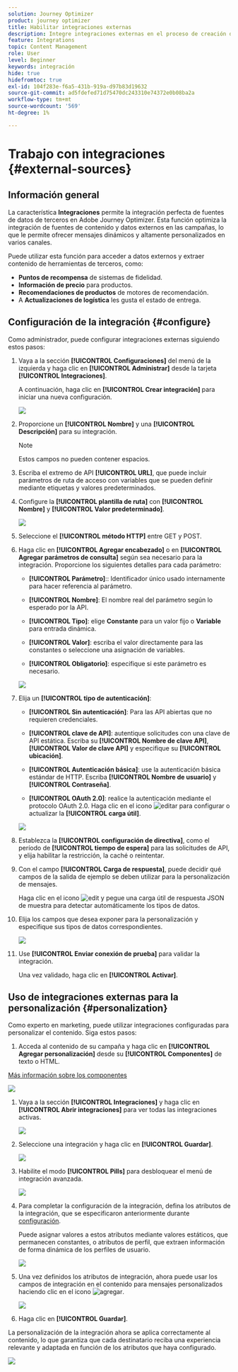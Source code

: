 ```yaml
---
solution: Journey Optimizer
product: journey optimizer
title: Habilitar integraciones externas
description: Integre integraciones externas en el proceso de creación de canales para enriquecer el contenido con información personalizada y dinámica
feature: Integrations
topic: Content Management
role: User
level: Beginner
keywords: integración
hide: true
hidefromtoc: true
exl-id: 104f283e-f6a5-431b-919a-d97b83d19632
source-git-commit: ad5fdefed71d75470dc243310e74372e0b08ba2a
workflow-type: tm+mt
source-wordcount: '569'
ht-degree: 1%

---
```


# Trabajo con integraciones {#external-sources}

## Información general

La característica **Integraciones** permite la integración perfecta de fuentes de datos de terceros en Adobe Journey Optimizer. Esta función optimiza la integración de fuentes de contenido y datos externos en las campañas, lo que le permite ofrecer mensajes dinámicos y altamente personalizados en varios canales.

Puede utilizar esta función para acceder a datos externos y extraer contenido de herramientas de terceros, como:

* **Puntos de recompensa** de sistemas de fidelidad.
* **Información de precio** para productos.
* **Recomendaciones de productos** de motores de recomendación.
* A **Actualizaciones de logística** les gusta el estado de entrega.

## Configuración de la integración {#configure}

Como administrador, puede configurar integraciones externas siguiendo estos pasos:

1. Vaya a la sección **[!UICONTROL Configuraciones]** del menú de la izquierda y haga clic en **[!UICONTROL Administrar]** desde la tarjeta **[!UICONTROL Integraciones]**.

   A continuación, haga clic en **[!UICONTROL Crear integración]** para iniciar una nueva configuración.

   ![](assets/external-integration-config-1.png)

1. Proporcione un **[!UICONTROL Nombre]** y una **[!UICONTROL Descripción]** para su integración.

   >[!NOTE]
   >
   >Estos campos no pueden contener espacios.

1. Escriba el extremo de API **[!UICONTROL URL]**, que puede incluir parámetros de ruta de acceso con variables que se pueden definir mediante etiquetas y valores predeterminados.

1. Configure la **[!UICONTROL plantilla de ruta]** con **[!UICONTROL Nombre]** y **[!UICONTROL Valor predeterminado]**.

   ![](assets/external-integration-config-2.png)

1. Seleccione el **[!UICONTROL método HTTP]** entre GET y POST.

1. Haga clic en **[!UICONTROL Agregar encabezado]** o en **[!UICONTROL Agregar parámetros de consulta]** según sea necesario para la integración. Proporcione los siguientes detalles para cada parámetro:

   * **[!UICONTROL Parámetro]**:: Identificador único usado internamente para hacer referencia al parámetro.

   * **[!UICONTROL Nombre]**: El nombre real del parámetro según lo esperado por la API.

   * **[!UICONTROL Tipo]**: elige **Constante** para un valor fijo o **Variable** para entrada dinámica.

   * **[!UICONTROL Valor]**: escriba el valor directamente para las constantes o seleccione una asignación de variables.

   * **[!UICONTROL Obligatorio]**: especifique si este parámetro es necesario.

   ![](assets/external-integration-config-3.png)

1. Elija un **[!UICONTROL tipo de autenticación]**:

   * **[!UICONTROL Sin autenticación]**: Para las API abiertas que no requieren credenciales.

   * **[!UICONTROL clave de API]**: autentique solicitudes con una clave de API estática. Escriba su **[!UICONTROL Nombre de clave API]**, **[!UICONTROL Valor de clave API]** y especifique su **[!UICONTROL ubicación]**.

   * **[!UICONTROL Autenticación básica]**: use la autenticación básica estándar de HTTP. Escriba **[!UICONTROL Nombre de usuario]** y **[!UICONTROL Contraseña]**.

   * **[!UICONTROL OAuth 2.0]**: realice la autenticación mediante el protocolo OAuth 2.0. Haga clic en el icono ![editar](assets/do-not-localize/Smock_Edit_18_N.svg) para configurar o actualizar la **[!UICONTROL carga útil]**.

   ![](assets/external-integration-config-4.png)

1. Establezca la **[!UICONTROL configuración de directiva]**, como el período de **[!UICONTROL tiempo de espera]** para las solicitudes de API, y elija habilitar la restricción, la caché o reintentar.

1. Con el campo **[!UICONTROL Carga de respuesta]**, puede decidir qué campos de la salida de ejemplo se deben utilizar para la personalización de mensajes.

   Haga clic en el icono ![edit](assets/do-not-localize/Smock_Edit_18_N.svg) y pegue una carga útil de respuesta JSON de muestra para detectar automáticamente los tipos de datos.

1. Elija los campos que desea exponer para la personalización y especifique sus tipos de datos correspondientes.

   ![](assets/external-integration-config-5.png)

1. Use **[!UICONTROL Enviar conexión de prueba]** para validar la integración.

   Una vez validado, haga clic en **[!UICONTROL Activar]**.

## Uso de integraciones externas para la personalización {#personalization}

Como experto en marketing, puede utilizar integraciones configuradas para personalizar el contenido. Siga estos pasos:

1. Acceda al contenido de su campaña y haga clic en **[!UICONTROL Agregar personalización]** desde su **[!UICONTROL Componentes]** de texto o HTML.

[Más información sobre los componentes](../email/content-components.md)

   ![](assets/external-integration-content-1.png)

1. Vaya a la sección **[!UICONTROL Integraciones]** y haga clic en **[!UICONTROL Abrir integraciones]** para ver todas las integraciones activas.

   ![](assets/external-integration-content-2.png)

1. Seleccione una integración y haga clic en **[!UICONTROL Guardar]**.

   ![](assets/external-integration-content-3.png)

1. Habilite el modo **[!UICONTROL Pills]** para desbloquear el menú de integración avanzada.

   ![](assets/external-integration-content-4.png)

1. Para completar la configuración de la integración, defina los atributos de la integración, que se especificaron anteriormente durante [configuración](#configure).

   Puede asignar valores a estos atributos mediante valores estáticos, que permanecen constantes, o atributos de perfil, que extraen información de forma dinámica de los perfiles de usuario.

   ![](assets/external-integration-content-5.png)

1. Una vez definidos los atributos de integración, ahora puede usar los campos de integración en el contenido para mensajes personalizados haciendo clic en el icono ![agregar](assets/do-not-localize/Smock_Add_18_N.svg).

   ![](assets/external-integration-content-6.png)

1. Haga clic en **[!UICONTROL Guardar]**.

La personalización de la integración ahora se aplica correctamente al contenido, lo que garantiza que cada destinatario reciba una experiencia relevante y adaptada en función de los atributos que haya configurado.

![](assets/external-integration-content-7.png)
